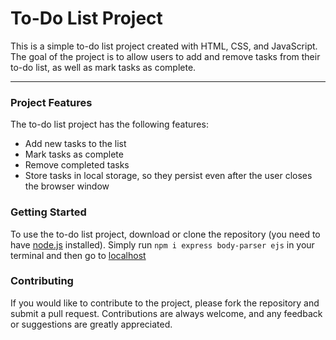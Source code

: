 <h1>To-Do List Project</h1>
This is a simple to-do list project created with HTML, CSS, and JavaScript. The goal of the project is to allow users to add and remove tasks from their to-do list, as well as mark tasks as complete.
<hr>
<h3>Project Features</h3>
The to-do list project has the following features:
<ul><li>
Add new tasks to the list</li>
<li>Mark tasks as complete</li>
<li>Remove completed tasks</li>
<li>Store tasks in local storage, so they persist even after the user closes the browser window</li>
</ul>
<h3>Getting Started</h3>
To use the to-do list project, download or clone the repository (you need to have <a href="https://nodejs.org/">node.js</a> installed). Simply run <code>npm i express body-parser ejs</code> in your terminal and then go to <a href="http://localhost:3000">localhost</a>

<h3>Contributing</h3>
If you would like to contribute to the project, please fork the repository and submit a pull request. Contributions are always welcome, and any feedback or suggestions are greatly appreciated.
